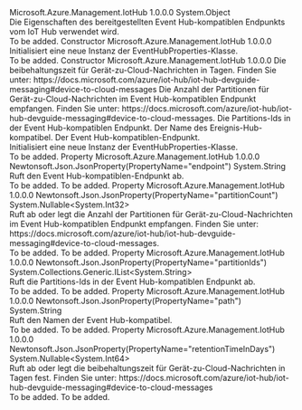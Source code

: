 <Type Name="EventHubProperties" FullName="Microsoft.Azure.Management.IotHub.Models.EventHubProperties">
  <TypeSignature Language="C#" Value="public class EventHubProperties" />
  <TypeSignature Language="ILAsm" Value=".class public auto ansi beforefieldinit EventHubProperties extends System.Object" />
  <TypeSignature Language="DocId" Value="T:Microsoft.Azure.Management.IotHub.Models.EventHubProperties" />
  <TypeSignature Language="VB.NET" Value="Public Class EventHubProperties" />
  <TypeSignature Language="F#" Value="type EventHubProperties = class" />
  <AssemblyInfo>
    <AssemblyName>Microsoft.Azure.Management.IotHub</AssemblyName>
    <AssemblyVersion>1.0.0.0</AssemblyVersion>
  </AssemblyInfo>
  <Base>
    <BaseTypeName>System.Object</BaseTypeName>
  </Base>
  <Interfaces />
  <Docs>
    <summary>
            Die Eigenschaften des bereitgestellten Event Hub-kompatiblen Endpunkts vom IoT Hub verwendet wird.
            </summary>
    <remarks>To be added.</remarks>
  </Docs>
  <Members>
    <Member MemberName=".ctor">
      <MemberSignature Language="C#" Value="public EventHubProperties ();" />
      <MemberSignature Language="ILAsm" Value=".method public hidebysig specialname rtspecialname instance void .ctor() cil managed" />
      <MemberSignature Language="DocId" Value="M:Microsoft.Azure.Management.IotHub.Models.EventHubProperties.#ctor" />
      <MemberSignature Language="VB.NET" Value="Public Sub New ()" />
      <MemberType>Constructor</MemberType>
      <AssemblyInfo>
        <AssemblyName>Microsoft.Azure.Management.IotHub</AssemblyName>
        <AssemblyVersion>1.0.0.0</AssemblyVersion>
      </AssemblyInfo>
      <Parameters />
      <Docs>
        <summary>
            Initialisiert eine neue Instanz der EventHubProperties-Klasse.
            </summary>
        <remarks>To be added.</remarks>
      </Docs>
    </Member>
    <Member MemberName=".ctor">
      <MemberSignature Language="C#" Value="public EventHubProperties (Nullable&lt;long&gt; retentionTimeInDays = null, Nullable&lt;int&gt; partitionCount = null, System.Collections.Generic.IList&lt;string&gt; partitionIds = null, string path = null, string endpoint = null);" />
      <MemberSignature Language="ILAsm" Value=".method public hidebysig specialname rtspecialname instance void .ctor(valuetype System.Nullable`1&lt;int64&gt; retentionTimeInDays, valuetype System.Nullable`1&lt;int32&gt; partitionCount, class System.Collections.Generic.IList`1&lt;string&gt; partitionIds, string path, string endpoint) cil managed" />
      <MemberSignature Language="DocId" Value="M:Microsoft.Azure.Management.IotHub.Models.EventHubProperties.#ctor(System.Nullable{System.Int64},System.Nullable{System.Int32},System.Collections.Generic.IList{System.String},System.String,System.String)" />
      <MemberSignature Language="VB.NET" Value="Public Sub New (Optional retentionTimeInDays As Nullable(Of Long) = null, Optional partitionCount As Nullable(Of Integer) = null, Optional partitionIds As IList(Of String) = null, Optional path As String = null, Optional endpoint As String = null)" />
      <MemberSignature Language="F#" Value="new Microsoft.Azure.Management.IotHub.Models.EventHubProperties : Nullable&lt;int64&gt; * Nullable&lt;int&gt; * System.Collections.Generic.IList&lt;string&gt; * string * string -&gt; Microsoft.Azure.Management.IotHub.Models.EventHubProperties" Usage="new Microsoft.Azure.Management.IotHub.Models.EventHubProperties (retentionTimeInDays, partitionCount, partitionIds, path, endpoint)" />
      <MemberType>Constructor</MemberType>
      <AssemblyInfo>
        <AssemblyName>Microsoft.Azure.Management.IotHub</AssemblyName>
        <AssemblyVersion>1.0.0.0</AssemblyVersion>
      </AssemblyInfo>
      <Parameters>
        <Parameter Name="retentionTimeInDays" Type="System.Nullable&lt;System.Int64&gt;" />
        <Parameter Name="partitionCount" Type="System.Nullable&lt;System.Int32&gt;" />
        <Parameter Name="partitionIds" Type="System.Collections.Generic.IList&lt;System.String&gt;" />
        <Parameter Name="path" Type="System.String" />
        <Parameter Name="endpoint" Type="System.String" />
      </Parameters>
      <Docs>
        <param name="retentionTimeInDays">Die beibehaltungszeit für Gerät-zu-Cloud-Nachrichten in Tagen. Finden Sie unter: https://docs.microsoft.com/azure/iot-hub/iot-hub-devguide-messaging#device-to-cloud-messages</param>
        <param name="partitionCount">Die Anzahl der Partitionen für Gerät-zu-Cloud-Nachrichten im Event Hub-kompatiblen Endpunkt empfangen. Finden Sie unter: https://docs.microsoft.com/azure/iot-hub/iot-hub-devguide-messaging#device-to-cloud-messages.</param>
        <param name="partitionIds">Die Partitions-Ids in der Event Hub-kompatiblen Endpunkt.</param>
        <param name="path">Der Name des Ereignis-Hub-kompatibel.</param>
        <param name="endpoint">Der Event Hub-kompatiblen-Endpunkt.</param>
        <summary>
            Initialisiert eine neue Instanz der EventHubProperties-Klasse.
            </summary>
        <remarks>To be added.</remarks>
      </Docs>
    </Member>
    <Member MemberName="Endpoint">
      <MemberSignature Language="C#" Value="public string Endpoint { get; }" />
      <MemberSignature Language="ILAsm" Value=".property instance string Endpoint" />
      <MemberSignature Language="DocId" Value="P:Microsoft.Azure.Management.IotHub.Models.EventHubProperties.Endpoint" />
      <MemberSignature Language="VB.NET" Value="Public ReadOnly Property Endpoint As String" />
      <MemberSignature Language="F#" Value="member this.Endpoint : string" Usage="Microsoft.Azure.Management.IotHub.Models.EventHubProperties.Endpoint" />
      <MemberType>Property</MemberType>
      <AssemblyInfo>
        <AssemblyName>Microsoft.Azure.Management.IotHub</AssemblyName>
        <AssemblyVersion>1.0.0.0</AssemblyVersion>
      </AssemblyInfo>
      <Attributes>
        <Attribute>
          <AttributeName>Newtonsoft.Json.JsonProperty(PropertyName="endpoint")</AttributeName>
        </Attribute>
      </Attributes>
      <ReturnValue>
        <ReturnType>System.String</ReturnType>
      </ReturnValue>
      <Docs>
        <summary>
            Ruft den Event Hub-kompatiblen-Endpunkt ab.
            </summary>
        <value>To be added.</value>
        <remarks>To be added.</remarks>
      </Docs>
    </Member>
    <Member MemberName="PartitionCount">
      <MemberSignature Language="C#" Value="public Nullable&lt;int&gt; PartitionCount { get; set; }" />
      <MemberSignature Language="ILAsm" Value=".property instance valuetype System.Nullable`1&lt;int32&gt; PartitionCount" />
      <MemberSignature Language="DocId" Value="P:Microsoft.Azure.Management.IotHub.Models.EventHubProperties.PartitionCount" />
      <MemberSignature Language="VB.NET" Value="Public Property PartitionCount As Nullable(Of Integer)" />
      <MemberSignature Language="F#" Value="member this.PartitionCount : Nullable&lt;int&gt; with get, set" Usage="Microsoft.Azure.Management.IotHub.Models.EventHubProperties.PartitionCount" />
      <MemberType>Property</MemberType>
      <AssemblyInfo>
        <AssemblyName>Microsoft.Azure.Management.IotHub</AssemblyName>
        <AssemblyVersion>1.0.0.0</AssemblyVersion>
      </AssemblyInfo>
      <Attributes>
        <Attribute>
          <AttributeName>Newtonsoft.Json.JsonProperty(PropertyName="partitionCount")</AttributeName>
        </Attribute>
      </Attributes>
      <ReturnValue>
        <ReturnType>System.Nullable&lt;System.Int32&gt;</ReturnType>
      </ReturnValue>
      <Docs>
        <summary>
            Ruft ab oder legt die Anzahl der Partitionen für Gerät-zu-Cloud-Nachrichten im Event Hub-kompatiblen Endpunkt empfangen. Finden Sie unter: https://docs.microsoft.com/azure/iot-hub/iot-hub-devguide-messaging#device-to-cloud-messages.
            </summary>
        <value>To be added.</value>
        <remarks>To be added.</remarks>
      </Docs>
    </Member>
    <Member MemberName="PartitionIds">
      <MemberSignature Language="C#" Value="public System.Collections.Generic.IList&lt;string&gt; PartitionIds { get; }" />
      <MemberSignature Language="ILAsm" Value=".property instance class System.Collections.Generic.IList`1&lt;string&gt; PartitionIds" />
      <MemberSignature Language="DocId" Value="P:Microsoft.Azure.Management.IotHub.Models.EventHubProperties.PartitionIds" />
      <MemberSignature Language="VB.NET" Value="Public ReadOnly Property PartitionIds As IList(Of String)" />
      <MemberSignature Language="F#" Value="member this.PartitionIds : System.Collections.Generic.IList&lt;string&gt;" Usage="Microsoft.Azure.Management.IotHub.Models.EventHubProperties.PartitionIds" />
      <MemberType>Property</MemberType>
      <AssemblyInfo>
        <AssemblyName>Microsoft.Azure.Management.IotHub</AssemblyName>
        <AssemblyVersion>1.0.0.0</AssemblyVersion>
      </AssemblyInfo>
      <Attributes>
        <Attribute>
          <AttributeName>Newtonsoft.Json.JsonProperty(PropertyName="partitionIds")</AttributeName>
        </Attribute>
      </Attributes>
      <ReturnValue>
        <ReturnType>System.Collections.Generic.IList&lt;System.String&gt;</ReturnType>
      </ReturnValue>
      <Docs>
        <summary>
            Ruft die Partitions-Ids in der Event Hub-kompatiblen Endpunkt ab.
            </summary>
        <value>To be added.</value>
        <remarks>To be added.</remarks>
      </Docs>
    </Member>
    <Member MemberName="Path">
      <MemberSignature Language="C#" Value="public string Path { get; }" />
      <MemberSignature Language="ILAsm" Value=".property instance string Path" />
      <MemberSignature Language="DocId" Value="P:Microsoft.Azure.Management.IotHub.Models.EventHubProperties.Path" />
      <MemberSignature Language="VB.NET" Value="Public ReadOnly Property Path As String" />
      <MemberSignature Language="F#" Value="member this.Path : string" Usage="Microsoft.Azure.Management.IotHub.Models.EventHubProperties.Path" />
      <MemberType>Property</MemberType>
      <AssemblyInfo>
        <AssemblyName>Microsoft.Azure.Management.IotHub</AssemblyName>
        <AssemblyVersion>1.0.0.0</AssemblyVersion>
      </AssemblyInfo>
      <Attributes>
        <Attribute>
          <AttributeName>Newtonsoft.Json.JsonProperty(PropertyName="path")</AttributeName>
        </Attribute>
      </Attributes>
      <ReturnValue>
        <ReturnType>System.String</ReturnType>
      </ReturnValue>
      <Docs>
        <summary>
            Ruft den Namen der Event Hub-kompatibel.
            </summary>
        <value>To be added.</value>
        <remarks>To be added.</remarks>
      </Docs>
    </Member>
    <Member MemberName="RetentionTimeInDays">
      <MemberSignature Language="C#" Value="public Nullable&lt;long&gt; RetentionTimeInDays { get; set; }" />
      <MemberSignature Language="ILAsm" Value=".property instance valuetype System.Nullable`1&lt;int64&gt; RetentionTimeInDays" />
      <MemberSignature Language="DocId" Value="P:Microsoft.Azure.Management.IotHub.Models.EventHubProperties.RetentionTimeInDays" />
      <MemberSignature Language="VB.NET" Value="Public Property RetentionTimeInDays As Nullable(Of Long)" />
      <MemberSignature Language="F#" Value="member this.RetentionTimeInDays : Nullable&lt;int64&gt; with get, set" Usage="Microsoft.Azure.Management.IotHub.Models.EventHubProperties.RetentionTimeInDays" />
      <MemberType>Property</MemberType>
      <AssemblyInfo>
        <AssemblyName>Microsoft.Azure.Management.IotHub</AssemblyName>
        <AssemblyVersion>1.0.0.0</AssemblyVersion>
      </AssemblyInfo>
      <Attributes>
        <Attribute>
          <AttributeName>Newtonsoft.Json.JsonProperty(PropertyName="retentionTimeInDays")</AttributeName>
        </Attribute>
      </Attributes>
      <ReturnValue>
        <ReturnType>System.Nullable&lt;System.Int64&gt;</ReturnType>
      </ReturnValue>
      <Docs>
        <summary>
            Ruft ab oder legt die beibehaltungszeit für Gerät-zu-Cloud-Nachrichten in Tagen fest. Finden Sie unter: https://docs.microsoft.com/azure/iot-hub/iot-hub-devguide-messaging#device-to-cloud-messages
            </summary>
        <value>To be added.</value>
        <remarks>To be added.</remarks>
      </Docs>
    </Member>
  </Members>
</Type>